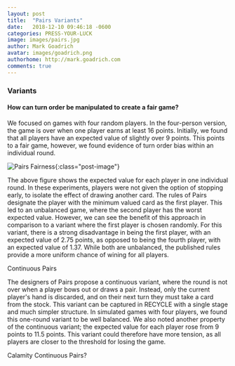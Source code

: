 ```yaml
---
layout: post
title:  "Pairs Variants"
date:   2018-12-10 09:46:18 -0600
categories: PRESS-YOUR-LUCK
image: images/pairs.jpg
author: Mark Goadrich
avatar: images/goadrich.png
authorhome: http://mark.goadrich.com
comments: true
---
```


### Variants

#### How can turn order be manipulated to create a fair game?

We focused on games with four random players. In the four-person version, the game is 
over when one player earns at least 16 points. Initially, we found that all players 
have an expected value of slightly over 9 points. This points to a fair game, however, 
we found evidence of turn order bias within an individual round.

![Pairs Fairness]({{site.url}}{{site.baseurl}}/images/pairs/PairsFairness2.png){:class="post-image"}

The above figure shows the expected value for each player in one individual 
round. In these experiments, players were not given the option of stopping early, 
to isolate the effect of drawing another card. The rules of Pairs designate the player 
with the minimum valued card as the first player. This led to an unbalanced game, 
where the second player has the worst expected value. However, we can see the benefit 
of this approach in comparison to a variant where the first player is chosen randomly. 
For this variant, there is a strong disadvantage in being the first player, with an 
expected value of 2.75 points, as opposed to being the fourth player, with an expected 
value of 1.37. While both are unbalanced, the published rules provide a more uniform 
chance of wining for all players.


Continuous Pairs

The designers of Pairs propose a continuous variant, where the round is not over when a 
player bows out or draws a pair. Instead, only the current player's hand is discarded, 
and on their next turn they must take a card
from the stock. This variant can be captured in RECYCLE with a single stage and much 
simpler structure. In simulated games with four players, we found this one-round 
variant to be well balanced. We also noted another property of the continuous variant; 
the expected value for each player rose from 9 points to 11.5 points. 
This variant could therefore have more tension, as all players are closer to the 
threshold for losing the game.

Calamity Continuous Pairs?